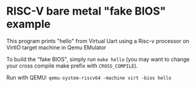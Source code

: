 # RISC-V bare metal "fake BIOS" example
This program prints "hello" from Virtual Uart using a Risc-v processor on VirtIO target machine in Qemu EMulator

To build the "fake BIOS", simply run `make hello` (you may want to change your cross compile make prefix with `CROSS_COMPILE`).

Run with QEMU: `qemu-system-riscv64 -machine virt -bios hello`
